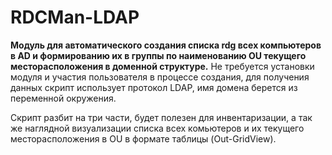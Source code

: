 # RDCMan-LDAP
**Модуль для автоматического создания списка rdg всех компьютеров в AD и формированию их в группы по наименованию OU текущего месторасположения в доменной структуре.** Не требуется установки модуля и участия пользователя в процессе создания, для получения данных скрипт использует протокол LDAP, имя домена берется из переменной окружения. 

Скрипт разбит на три части, будет полезен для инвентаризации, а так же наглядной визуализации списка всех комьютеров и их текущего месторасположения в OU в формате таблицы (Out-GridView).
